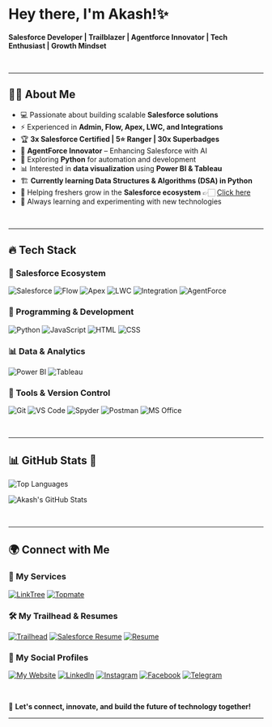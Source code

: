 # Hey there, I'm Akash!✨


**Salesforce Developer  |  Trailblazer |  Agentforce Innovator  |  Tech Enthusiast  |  Growth Mindset**

<br>     
    
--- 
 
## 👨‍💻 About Me     
    
- 💻 Passionate about building scalable **Salesforce solutions**
- ⚡ Experienced in **Admin, Flow, Apex, LWC, and Integrations**
- 🏆 **3x Salesforce Certified | 5⭐ Ranger | 30x Superbadges**
- 🤖 **AgentForce Innovator** – Enhancing Salesforce with AI 
- 🐍 Exploring **Python** for automation and development  
- 📊 Interested in **data visualization** using **Power BI & Tableau**
- 🏗️ **Currently learning Data Structures & Algorithms (DSA) in Python**  
- 🤝 Helping freshers grow in the **Salesforce ecosystem**  👉🏻 [Click here](your-topmate-url)  
- 📖 Always learning and experimenting with new technologies  

<br>

---

## 🔥 Tech Stack  

### 🚀 Salesforce Ecosystem  
![Salesforce](https://img.shields.io/badge/Salesforce-00A1E0?style=for-the-badge&logo=salesforce&logoColor=white)  ![Flow](https://img.shields.io/badge/Flow-FF9900?style=for-the-badge&logo=salesforce&logoColor=white)  ![Apex](https://img.shields.io/badge/Apex-430098?style=for-the-badge&logo=salesforce&logoColor=white) ![LWC](https://img.shields.io/badge/LWC-0176D3?style=for-the-badge&logo=salesforce&logoColor=white)  ![Integration](https://img.shields.io/badge/Integration-FF5733?style=for-the-badge&logo=salesforce&logoColor=white)  ![AgentForce](https://img.shields.io/badge/AgentForce-430098?style=for-the-badge&logo=salesforce&logoColor=white)  



### 🐍 Programming & Development  
![Python](https://img.shields.io/badge/Python-3776AB?style=for-the-badge&logo=python&logoColor=white)  ![JavaScript](https://img.shields.io/badge/JavaScript-F7DF1E?style=for-the-badge&logo=javascript&logoColor=black)  ![HTML](https://img.shields.io/badge/HTML5-E34F26?style=for-the-badge&logo=html5&logoColor=white)  ![CSS](https://img.shields.io/badge/CSS3-1572B6?style=for-the-badge&logo=css3&logoColor=white)  


### 📊 Data & Analytics  
![Power BI](https://img.shields.io/badge/Power%20BI-F2C811?style=for-the-badge&logo=power-bi&logoColor=black)  ![Tableau](https://img.shields.io/badge/Tableau-E97627?style=for-the-badge&logo=tableau&logoColor=white)  


### 🔧 Tools & Version Control  
![Git](https://img.shields.io/badge/Git-F05032?style=for-the-badge&logo=git&logoColor=white)  ![VS Code](https://img.shields.io/badge/VS%20Code-007ACC?style=for-the-badge&logo=visual-studio-code&logoColor=white)  ![Spyder](https://img.shields.io/badge/Spyder-FF0000?style=for-the-badge&logo=spyder-ide&logoColor=white)  ![Postman](https://img.shields.io/badge/Postman-FF6C37?style=for-the-badge&logo=postman&logoColor=white)  ![MS Office](https://img.shields.io/badge/MS%20Office-D83B01?style=for-the-badge&logo=microsoft-office&logoColor=white)  

<br>

---

## 📊 GitHub Stats 🌱    

![Top Languages](https://github-readme-stats.vercel.app/api/top-langs/?username=akash15-dev&layout=compact&theme=radical)  

![Akash's GitHub Stats](https://github-readme-stats.vercel.app/api?username=akash15-dev&show_icons=true&theme=radical)  

<br>

---

## 🌍 Connect with Me  
 

### 💼 My Services  

[![LinkTree](https://img.shields.io/badge/LinkTree-39E09B?style=for-the-badge&logo=linktree&logoColor=white)](your-linktree-url)  [![Topmate](https://img.shields.io/badge/Topmate-FF5722?style=for-the-badge&logo=topmate&logoColor=white)](your-topmate-url)  

### 🛠 My Trailhead & Resumes  

[![Trailhead](https://img.shields.io/badge/Trailhead-00A1E0?style=for-the-badge&logo=salesforce&logoColor=white)](your-trailhead-url)  [![Salesforce Resume](https://img.shields.io/badge/Salesforce%20Resume-FF9900?style=for-the-badge&logo=salesforce&logoColor=white)](your-salesforce-resume-url)  [![Resume](https://img.shields.io/badge/Resume-4CAF50?style=for-the-badge&logo=read-the-docs&logoColor=white)](your-resume-url)

### 🔗 My Social Profiles

[![My Website](https://img.shields.io/badge/My%20Website-FF5722?style=for-the-badge&logo=google-chrome&logoColor=white)](your-website-url)  [![LinkedIn](https://img.shields.io/badge/LinkedIn-0077B5?style=for-the-badge&logo=linkedin&logoColor=white)](your-linkedin-url)  [![Instagram](https://img.shields.io/badge/Instagram-E4405F?style=for-the-badge&logo=instagram&logoColor=white)](your-instagram-url)  [![Facebook](https://img.shields.io/badge/Facebook-1877F2?style=for-the-badge&logo=facebook&logoColor=white)](your-facebook-url)  [![Telegram](https://img.shields.io/badge/Telegram-26A5E4?style=for-the-badge&logo=telegram&logoColor=white)](your-telegram-url)  

<br>

🚀 **Let's connect, innovate, and build the future of technology together!**  

---

